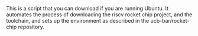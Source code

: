 This is a script that you can download if you are running Ubuntu.
It automates the process of downloading the riscv rocket chip project,
and the toolchain, and sets up the environment as described in the
ucb-bar/rocket-chip repository.

